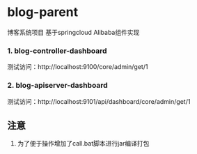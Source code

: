 # blog-parent
博客系统项目
基于springcloud Alibaba组件实现

### 1. blog-controller-dashboard
测试访问：http://localhost:9100/core/admin/get/1

### 2. blog-apiserver-dashboard
测试访问：http://localhost:9101/api/dashboard/core/admin/get/1

## 注意
1. 为了便于操作增加了call.bat脚本进行jar编译打包

